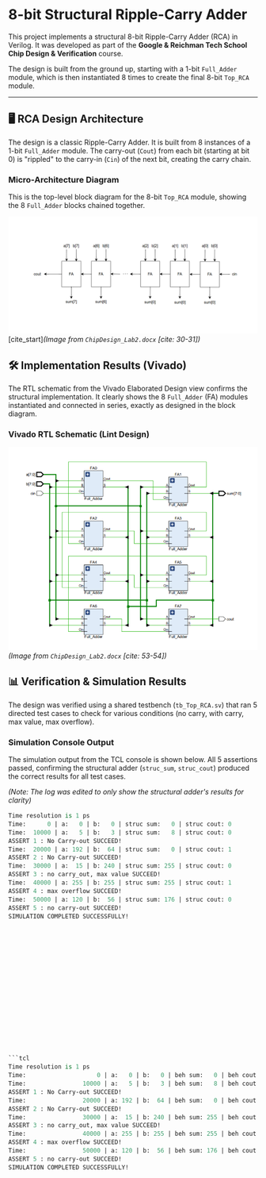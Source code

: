 # 8-bit Structural Ripple-Carry Adder

This project implements a structural 8-bit Ripple-Carry Adder (RCA) in Verilog. It was developed as part of the **Google & Reichman Tech School Chip Design & Verification** course.

The design is built from the ground up, starting with a 1-bit `Full_Adder` module, which is then instantiated 8 times to create the final 8-bit `Top_RCA` module.

---

## 🖥️ RCA Design Architecture

The design is a classic Ripple-Carry Adder. It is built from 8 instances of a 1-bit `Full_Adder` module. The carry-out (`Cout`) from each bit (starting at bit 0) is "rippled" to the carry-in (`Cin`) of the next bit, creating the carry chain.

### Micro-Architecture Diagram

This is the top-level block diagram for the 8-bit `Top_RCA` module, showing the 8 `Full_Adder` blocks chained together.

![RCA Block Diagram](images/RCA_Draw.io.png)
[cite_start]*(Image from `ChipDesign_Lab2.docx` [cite: 30-31])*


## 🛠️ Implementation Results (Vivado)

The RTL schematic from the Vivado Elaborated Design view confirms the structural implementation. It clearly shows the 8 `Full_Adder` (FA) modules instantiated and connected in series, exactly as designed in the block diagram.

### Vivado RTL Schematic (Lint Design)

![Vivado Structural Schematic](images/structural_lint_design.png)
*(Image from `ChipDesign_Lab2.docx` [cite: 53-54])*

## 📊 Verification & Simulation Results

The design was verified using a shared testbench (`tb_Top_RCA.sv`) that ran 5 directed test cases to check for various conditions (no carry, with carry, max value, max overflow).

### Simulation Console Output

The simulation output from the TCL console is shown below. All 5 assertions passed, confirming the structural adder (`struc_sum`, `struc_cout`) produced the correct results for all test cases.

*(Note: The log was edited to only show the structural adder's results for clarity)*

```tcl
Time resolution is 1 ps
Time:      0 | a:   0 | b:   0 | struc sum:   0 | struc cout: 0
Time:  10000 | a:   5 | b:   3 | struc sum:   8 | struc cout: 0
ASSERT 1 : No Carry-out SUCCEED!
Time:  20000 | a: 192 | b:  64 | struc sum:   0 | struc cout: 1
ASSERT 2 : No Carry-out SUCCEED!
Time:  30000 | a:  15 | b: 240 | struc sum: 255 | struc cout: 0
ASSERT 3 : no carry_out, max value SUCCEED!
Time:  40000 | a: 255 | b: 255 | struc sum: 255 | struc cout: 1
ASSERT 4 : max overflow SUCCEED!
Time:  50000 | a: 120 | b:  56 | struc sum: 176 | struc cout: 0
ASSERT 5 : no carry-out SUCCEED!
SIMULATION COMPLETED SUCCESSFULLY!
















```tcl
Time resolution is 1 ps
Time:                    0 | a:   0 | b:   0 | beh sum:   0 | beh cout: 0| struc sum:   0 | struc cout: 0
Time:                10000 | a:   5 | b:   3 | beh sum:   8 | beh cout: 0| struc sum:   8 | struc cout: 0
ASSERT 1 : No Carry-out SUCCEED!
Time:                20000 | a: 192 | b:  64 | beh sum:   0 | beh cout: 1| struc sum:   0 | struc cout: 1
ASSERT 2 : No Carry-out SUCCEED!
Time:                30000 | a:  15 | b: 240 | beh sum: 255 | beh cout: 0| struc sum: 255 | struc cout: 0
ASSERT 3 : no carry_out, max value SUCCEED!
Time:                40000 | a: 255 | b: 255 | beh sum: 255 | beh cout: 1| struc sum: 255 | struc cout: 1
ASSERT 4 : max overflow SUCCEED!
Time:                50000 | a: 120 | b:  56 | beh sum: 176 | beh cout: 0| struc sum: 176 | struc cout: 0
ASSERT 5 : no carry-out SUCCEED!
SIMULATION COMPLETED SUCCESSFULLY!
